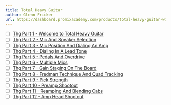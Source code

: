 ```yaml
---
title: Total Heavy Guitar
author: Glenn Fricker
url: https://dashboard.promixacademy.com/products/total-heavy-guitar-with-glenn-fricker
---
```


- [ ] [Thg Part 1 - Welcome to Total Heavy Guitar](/products/total-heavy-guitar-with-glenn-fricker/categories/3213229/posts/10721307)
- [ ] [Thg Part 2 - Mic And Speaker Selection](/products/total-heavy-guitar-with-glenn-fricker/categories/3213229/posts/10721335)
- [ ] [Thg Part 3 - Mic Position And Dialing An Amp](/products/total-heavy-guitar-with-glenn-fricker/categories/3213229/posts/10721332)
- [ ] [Thg Part 4 - Dialing In A Lead Tone](/products/total-heavy-guitar-with-glenn-fricker/categories/3213229/posts/10721315)
- [ ] [Thg Part 5 - Pedals And Overdrive](/products/total-heavy-guitar-with-glenn-fricker/categories/3213229/posts/10721331)
- [ ] [Thg Part 6 - Multiple Mics](/products/total-heavy-guitar-with-glenn-fricker/categories/3213229/posts/10721330)
- [ ] [Thg Part 7 - Gain Staging On The Board](/products/total-heavy-guitar-with-glenn-fricker/categories/3213229/posts/10721310)
- [ ] [Thg Part 8 - Fredman Technique And Quad Tracking](/products/total-heavy-guitar-with-glenn-fricker/categories/3213229/posts/10721337)
- [ ] [Thg Part 9 - Pick Strength](/products/total-heavy-guitar-with-glenn-fricker/categories/3213229/posts/10721311)
- [ ] [Thg Part 10 - Preamp Shootout](/products/total-heavy-guitar-with-glenn-fricker/categories/3213229/posts/10721313)
- [ ] [Thg Part 11 - Reamping And Blending Cabs](/products/total-heavy-guitar-with-glenn-fricker/categories/3213229/posts/10721308)
- [ ] [Thg Part 12 - Amp Head Shootout](/products/total-heavy-guitar-with-glenn-fricker/categories/3213229/posts/10721312)
